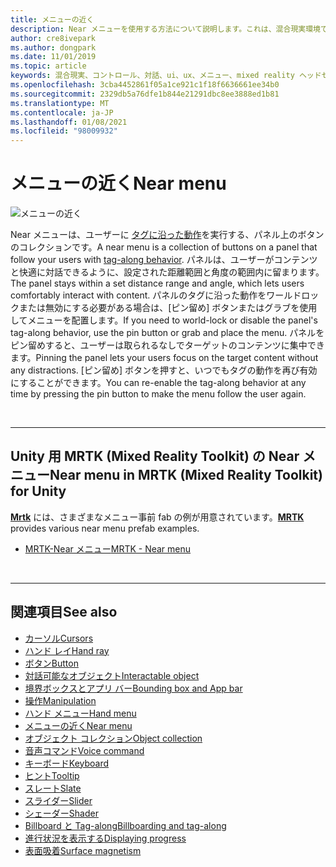 ```yaml
---
title: メニューの近く
description: Near メニューを使用する方法について説明します。これは、混合現実環境でタグに沿った動作を行うパネル上のボタンのコレクションです。
author: cre8ivepark
ms.author: dongpark
ms.date: 11/01/2019
ms.topic: article
keywords: 混合現実、コントロール、対話、ui、ux、メニュー、mixed reality ヘッドセット、windows mixed reality ヘッドセット、仮想現実ヘッドセット、HoloLens、MRTK、Mixed Reality Toolkit
ms.openlocfilehash: 3cba4452861f05a1ce921c1f18f6636661ee34b0
ms.sourcegitcommit: 2329db5a76dfe1b844e21291dbc8ee3888ed1b81
ms.translationtype: MT
ms.contentlocale: ja-JP
ms.lasthandoff: 01/08/2021
ms.locfileid: "98009932"
---
```

# <a name="near-menu"></a><span data-ttu-id="8461a-104">メニューの近く</span><span class="sxs-lookup"><span data-stu-id="8461a-104">Near menu</span></span>

![メニューの近く](images/UX_Hero_NearMenu.jpg)

<span data-ttu-id="8461a-106">Near メニューは、ユーザーに [タグに沿った動作](billboarding-and-tag-along.md#what-is-a-tag-along)を実行する、パネル上のボタンのコレクションです。</span><span class="sxs-lookup"><span data-stu-id="8461a-106">A near menu is a collection of buttons on a panel that follow your users with [tag-along behavior](billboarding-and-tag-along.md#what-is-a-tag-along).</span></span> <span data-ttu-id="8461a-107">パネルは、ユーザーがコンテンツと快適に対話できるように、設定された距離範囲と角度の範囲内に留まります。</span><span class="sxs-lookup"><span data-stu-id="8461a-107">The panel stays within a set distance range and angle, which lets users comfortably interact with content.</span></span> <span data-ttu-id="8461a-108">パネルのタグに沿った動作をワールドロックまたは無効にする必要がある場合は、[ピン留め] ボタンまたはグラブを使用してメニューを配置します。</span><span class="sxs-lookup"><span data-stu-id="8461a-108">If you need to world-lock or disable the panel's tag-along behavior, use the pin button or grab and place the menu.</span></span> <span data-ttu-id="8461a-109">パネルをピン留めすると、ユーザーは取られるなしでターゲットのコンテンツに集中できます。</span><span class="sxs-lookup"><span data-stu-id="8461a-109">Pinning the panel lets your users focus on the target content without any distractions.</span></span> <span data-ttu-id="8461a-110">[ピン留め] ボタンを押すと、いつでもタグの動作を再び有効にすることができます。</span><span class="sxs-lookup"><span data-stu-id="8461a-110">You can re-enable the tag-along behavior at any time by pressing the pin button to make the menu follow the user again.</span></span>

<br>

---

## <a name="near-menu-in-mrtk-mixed-reality-toolkit-for-unity"></a><span data-ttu-id="8461a-111">Unity 用 MRTK (Mixed Reality Toolkit) の Near メニュー</span><span class="sxs-lookup"><span data-stu-id="8461a-111">Near menu in MRTK (Mixed Reality Toolkit) for Unity</span></span>
<span data-ttu-id="8461a-112">**[Mrtk](https://github.com/Microsoft/MixedRealityToolkit-Unity)** には、さまざまなメニュー事前 fab の例が用意されています。</span><span class="sxs-lookup"><span data-stu-id="8461a-112">**[MRTK](https://github.com/Microsoft/MixedRealityToolkit-Unity)** provides various near menu prefab examples.</span></span>

* [<span data-ttu-id="8461a-113">MRTK-Near メニュー</span><span class="sxs-lookup"><span data-stu-id="8461a-113">MRTK - Near menu</span></span>](https://microsoft.github.io/MixedRealityToolkit-Unity/Documentation/README_NearMenu.html)

<br>

---

## <a name="see-also"></a><span data-ttu-id="8461a-114">関連項目</span><span class="sxs-lookup"><span data-stu-id="8461a-114">See also</span></span>

* [<span data-ttu-id="8461a-115">カーソル</span><span class="sxs-lookup"><span data-stu-id="8461a-115">Cursors</span></span>](cursors.md)
* [<span data-ttu-id="8461a-116">ハンド レイ</span><span class="sxs-lookup"><span data-stu-id="8461a-116">Hand ray</span></span>](point-and-commit.md)
* [<span data-ttu-id="8461a-117">ボタン</span><span class="sxs-lookup"><span data-stu-id="8461a-117">Button</span></span>](button.md)
* [<span data-ttu-id="8461a-118">対話可能なオブジェクト</span><span class="sxs-lookup"><span data-stu-id="8461a-118">Interactable object</span></span>](interactable-object.md)
* [<span data-ttu-id="8461a-119">境界ボックスとアプリ バー</span><span class="sxs-lookup"><span data-stu-id="8461a-119">Bounding box and App bar</span></span>](app-bar-and-bounding-box.md)
* [<span data-ttu-id="8461a-120">操作</span><span class="sxs-lookup"><span data-stu-id="8461a-120">Manipulation</span></span>](direct-manipulation.md)
* [<span data-ttu-id="8461a-121">ハンド メニュー</span><span class="sxs-lookup"><span data-stu-id="8461a-121">Hand menu</span></span>](hand-menu.md)
* [<span data-ttu-id="8461a-122">メニューの近く</span><span class="sxs-lookup"><span data-stu-id="8461a-122">Near menu</span></span>](near-menu.md)
* [<span data-ttu-id="8461a-123">オブジェクト コレクション</span><span class="sxs-lookup"><span data-stu-id="8461a-123">Object collection</span></span>](object-collection.md)
* [<span data-ttu-id="8461a-124">音声コマンド</span><span class="sxs-lookup"><span data-stu-id="8461a-124">Voice command</span></span>](voice-input.md)
* [<span data-ttu-id="8461a-125">キーボード</span><span class="sxs-lookup"><span data-stu-id="8461a-125">Keyboard</span></span>](keyboard.md)
* [<span data-ttu-id="8461a-126">ヒント</span><span class="sxs-lookup"><span data-stu-id="8461a-126">Tooltip</span></span>](tooltip.md)
* [<span data-ttu-id="8461a-127">スレート</span><span class="sxs-lookup"><span data-stu-id="8461a-127">Slate</span></span>](slate.md)
* [<span data-ttu-id="8461a-128">スライダー</span><span class="sxs-lookup"><span data-stu-id="8461a-128">Slider</span></span>](slider.md)
* [<span data-ttu-id="8461a-129">シェーダー</span><span class="sxs-lookup"><span data-stu-id="8461a-129">Shader</span></span>](shader.md)
* [<span data-ttu-id="8461a-130">Billboard と Tag-along</span><span class="sxs-lookup"><span data-stu-id="8461a-130">Billboarding and tag-along</span></span>](billboarding-and-tag-along.md)
* [<span data-ttu-id="8461a-131">進行状況を表示する</span><span class="sxs-lookup"><span data-stu-id="8461a-131">Displaying progress</span></span>](progress.md)
* [<span data-ttu-id="8461a-132">表面吸着</span><span class="sxs-lookup"><span data-stu-id="8461a-132">Surface magnetism</span></span>](surface-magnetism.md)
